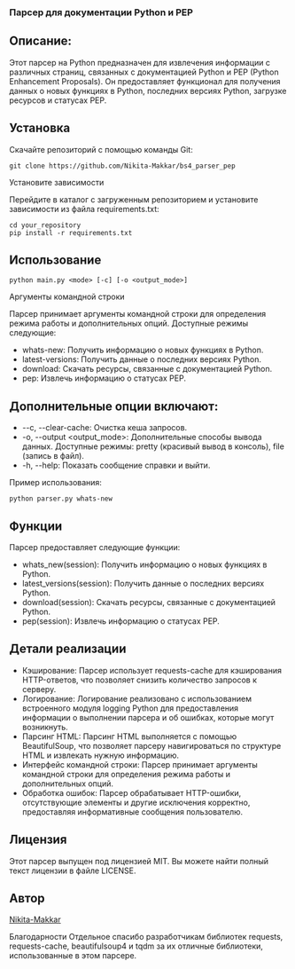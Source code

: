 ### Парсер для документации Python и PEP
## Описание:
Этот парсер на Python предназначен для извлечения информации с различных страниц, связанных с документацией Python и PEP (Python Enhancement Proposals). Он предоставляет функционал для получения данных о новых функциях в Python, последних версиях Python, загрузке ресурсов и статусах PEP.

## Установка

Скачайте репозиторий с помощью команды Git:

```
git clone https://github.com/Nikita-Makkar/bs4_parser_pep
```

Установите зависимости

Перейдите в каталог с загруженным репозиторием и установите зависимости из файла requirements.txt:

```
cd your_repository
pip install -r requirements.txt
```

## Использование
```
python main.py <mode> [-c] [-o <output_mode>]
```

Аргументы командной строки

Парсер принимает аргументы командной строки для определения режима работы и дополнительных опций. Доступные режимы следующие:

- whats-new: Получить информацию о новых функциях в Python.
- latest-versions: Получить данные о последних версиях Python.
- download: Скачать ресурсы, связанные с документацией Python.
- pep: Извлечь информацию о статусах PEP.
## Дополнительные опции включают:
- --c, --clear-cache: Очистка кеша запросов.
- -o, --output <output_mode>: Дополнительные способы вывода данных. Доступные режимы: pretty (красивый вывод в консоль), file (запись в файл).
- -h, --help: Показать сообщение справки и выйти.

Пример использования:

```
python parser.py whats-new
```
## Функции

Парсер предоставляет следующие функции:

- whats_new(session): Получить информацию о новых функциях в Python.
- latest_versions(session): Получить данные о последних версиях Python.
- download(session): Скачать ресурсы, связанные с документацией Python.
- pep(session): Извлечь информацию о статусах PEP.
## Детали реализации
- Кэширование: Парсер использует requests-cache для кэширования HTTP-ответов, что позволяет снизить количество запросов к серверу.
- Логирование: Логирование реализовано с использованием встроенного модуля logging Python для предоставления информации о выполнении парсера и об ошибках, которые могут возникнуть.
- Парсинг HTML: Парсинг HTML выполняется с помощью BeautifulSoup, что позволяет парсеру навигироваться по структуре HTML и извлекать нужную информацию.
- Интерфейс командной строки: Парсер принимает аргументы командной строки для определения режима работы и дополнительных опций.
- Обработка ошибок: Парсер обрабатывает HTTP-ошибки, отсутствующие элементы и другие исключения корректно, предоставляя информативные сообщения пользователю.
## Лицензия
Этот парсер выпущен под лицензией MIT. Вы можете найти полный текст лицензии в файле LICENSE.


## Автор
[Nikita-Makkar](github.com/Nikita-Makkar)


Благодарности
Отдельное спасибо разработчикам библиотек requests, requests-cache, beautifulsoup4 и tqdm за их отличные библиотеки, использованные в этом парсере.
